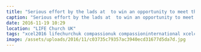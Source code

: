 ```yaml
---
title: "Serious effort by the lads at  to win an opportunity to meet their sponsored @compassionuk child"
caption: "Serious effort by the lads at  to win an opportunity to meet their sponsored @compassionuk child"
date: 2016-11-19 10:29
location: "LIFE Church UK"
tags: "xcel2016 lifechurchuk compassionuk compassioninternational xcelconf"
image: /assets/uploads/2016/11/c03735c79357ac3940ecd31677d5da7d.jpg
---
```

